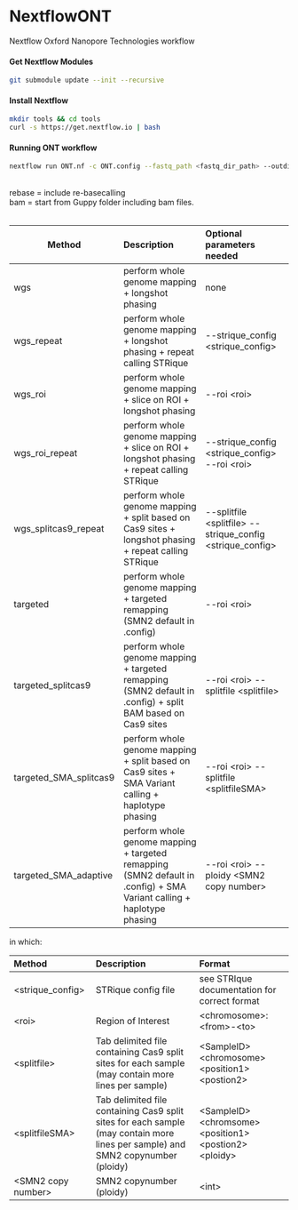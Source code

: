 # NextflowONT
Nextflow Oxford Nanopore Technologies workflow

#### Get Nextflow Modules
```bash
git submodule update --init --recursive
```

#### Install Nextflow
```bash
mkdir tools && cd tools
curl -s https://get.nextflow.io | bash
```

#### Running ONT workflow
```bash
nextflow run ONT.nf -c ONT.config --fastq_path <fastq_dir_path> --outdir <output_dir_path> --start <bam|rebase> --method <method> --email <email> [-profile slurm|mac]
```
\
rebase = include re-basecalling\
bam = start from Guppy folder including bam files.\
\
<method>

| Method | Description | Optional parameters needed|
| --- | :--- | :--- |
|wgs|perform whole genome mapping + longshot phasing|none|
|wgs_repeat|perform whole genome mapping + longshot phasing + repeat calling STRique|--strique_config \<strique_config\>|
wgs_roi|perform whole genome mapping + slice on ROI + longshot phasing|--roi \<roi\>|
wgs_roi_repeat|	perform whole genome mapping + slice on ROI + longshot phasing + repeat calling STRique|--strique_config \<strique_config\> --roi \<roi\>|
|wgs_splitcas9_repeat|	perform whole genome mapping + split based on Cas9 sites + longshot phasing + repeat calling STRique|--splitfile \<splitfile\> --strique_config \<strique_config\>|
|targeted|perform whole genome mapping + targeted remapping (SMN2 default in .config)|--roi \<roi\>|
|targeted_splitcas9|perform whole genome mapping + targeted remapping (SMN2 default in .config) + split BAM based on Cas9 sites|--roi \<roi\> --splitfile \<splitfile\>|
|targeted_SMA_splitcas9|perform whole genome mapping + split based on Cas9 sites +  SMA Variant calling + haplotype phasing|--roi \<roi\> --splitfile \<splitfileSMA\>|
|targeted_SMA_adaptive|perform whole genome mapping + targeted remapping (SMN2 default in .config) +  SMA Variant calling + haplotype phasing|--roi \<roi\> --ploidy \<SMN2 copy number\>|

in which:

| Method | Description | Format | 
| :--- | :--- | :--- |
|\<strique_config\>|STRique config file|see STRIque documentation for correct format|
|\<roi\>|Region of Interest|\<chromosome\>:\<from\>-\<to\>|
|\<splitfile\>|Tab delimited file containing Cas9 split sites for each sample (may contain more lines per sample)|\<SampleID\> \<chromosome\> \<position1\> \<postion2\>|
|\<splitfileSMA\>|Tab delimited file containing Cas9 split sites for each sample (may contain more lines per sample) and SMN2 copynumber (ploidy)|\<SampleID\> \<chromsome> \<position1\> \<postion2\> \<ploidy\>|
|\<SMN2 copy number\>|SMN2 copynumber (ploidy)|\<int\>|
